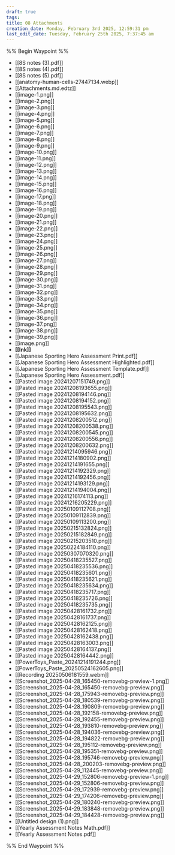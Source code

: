 ```yaml
---
draft: true
tags:
title: 08 Attachments
creation_date: Monday, February 3rd 2025, 12:59:31 pm
last_edit_date: Tuesday, February 25th 2025, 7:37:45 am
---
```


%% Begin Waypoint %%
- [[8S notes (3).pdf]]
- [[8S notes (4).pdf]]
- [[8S notes (5).pdf]]
- [[anatomy-human-cells-27447134.webp]]
- [[Attachments.md.edtz]]
- [[image-1.png]]
- [[image-2.png]]
- [[image-3.png]]
- [[image-4.png]]
- [[image-5.png]]
- [[image-6.png]]
- [[image-7.png]]
- [[image-8.png]]
- [[image-9.png]]
- [[image-10.png]]
- [[image-11.png]]
- [[image-12.png]]
- [[image-13.png]]
- [[image-14.png]]
- [[image-15.png]]
- [[image-16.png]]
- [[image-17.png]]
- [[image-18.png]]
- [[image-19.png]]
- [[image-20.png]]
- [[image-21.png]]
- [[image-22.png]]
- [[image-23.png]]
- [[image-24.png]]
- [[image-25.png]]
- [[image-26.png]]
- [[image-27.png]]
- [[image-28.png]]
- [[image-29.png]]
- [[image-30.png]]
- [[image-31.png]]
- [[image-32.png]]
- [[image-33.png]]
- [[image-34.png]]
- [[image-35.png]]
- [[image-36.png]]
- [[image-37.png]]
- [[image-38.png]]
- [[image-39.png]]
- [[image.png]]
- **[[Ink]]**
- [[Japanese Sporting Hero Assessment  Print.pdf]]
- [[Japanese Sporting Hero Assessment Highlighted.pdf]]
- [[Japanese Sporting Hero Assessment Template.pdf]]
- [[Japanese Sporting Hero Assessment.pdf]]
- [[Pasted image 20241207151749.png]]
- [[Pasted image 20241208193655.png]]
- [[Pasted image 20241208194146.png]]
- [[Pasted image 20241208194152.png]]
- [[Pasted image 20241208195543.png]]
- [[Pasted image 20241208195632.png]]
- [[Pasted image 20241208200512.png]]
- [[Pasted image 20241208200538.png]]
- [[Pasted image 20241208200545.png]]
- [[Pasted image 20241208200556.png]]
- [[Pasted image 20241208200632.png]]
- [[Pasted image 20241214095946.png]]
- [[Pasted image 20241214180902.png]]
- [[Pasted image 20241214191655.png]]
- [[Pasted image 20241214192329.png]]
- [[Pasted image 20241214192456.png]]
- [[Pasted image 20241214193129.png]]
- [[Pasted image 20241214194004.png]]
- [[Pasted image 20241216174113.png]]
- [[Pasted image 20241216205229.png]]
- [[Pasted image 20250109112708.png]]
- [[Pasted image 20250109112839.png]]
- [[Pasted image 20250109113200.png]]
- [[Pasted image 20250215132824.png]]
- [[Pasted image 20250215182849.png]]
- [[Pasted image 20250215203510.png]]
- [[Pasted image 20250224184110.png]]
- [[Pasted image 20250307070320.png]]
- [[Pasted image 20250418235527.png]]
- [[Pasted image 20250418235536.png]]
- [[Pasted image 20250418235601.png]]
- [[Pasted image 20250418235621.png]]
- [[Pasted image 20250418235634.png]]
- [[Pasted image 20250418235717.png]]
- [[Pasted image 20250418235726.png]]
- [[Pasted image 20250418235735.png]]
- [[Pasted image 20250428161732.png]]
- [[Pasted image 20250428161737.png]]
- [[Pasted image 20250428162125.png]]
- [[Pasted image 20250428162418.png]]
- [[Pasted image 20250428162438.png]]
- [[Pasted image 20250428163003.png]]
- [[Pasted image 20250428164137.png]]
- [[Pasted image 20250428164442.png]]
- [[PowerToys_Paste_20241214191244.png]]
- [[PowerToys_Paste_20250524162605.png]]
- [[Recording 20250506181559.webm]]
- [[Screenshot_2025-04-28_165450-removebg-preview-1.png]]
- [[Screenshot_2025-04-28_165450-removebg-preview.png]]
- [[Screenshot_2025-04-28_175943-removebg-preview.png]]
- [[Screenshot_2025-04-28_180539-removebg-preview.png]]
- [[Screenshot_2025-04-28_190809-removebg-preview.png]]
- [[Screenshot_2025-04-28_192158-removebg-preview.png]]
- [[Screenshot_2025-04-28_192455-removebg-preview.png]]
- [[Screenshot_2025-04-28_193810-removebg-preview.png]]
- [[Screenshot_2025-04-28_194036-removebg-preview.png]]
- [[Screenshot_2025-04-28_194822-removebg-preview.png]]
- [[Screenshot_2025-04-28_195112-removebg-preview.png]]
- [[Screenshot_2025-04-28_195351-removebg-preview.png]]
- [[Screenshot_2025-04-28_195746-removebg-preview.png]]
- [[Screenshot_2025-04-28_200203-removebg-preview.png]]
- [[Screenshot_2025-04-29_112445-removebg-preview.png]]
- [[Screenshot_2025-04-29_152806-removebg-preview-1.png]]
- [[Screenshot_2025-04-29_152806-removebg-preview.png]]
- [[Screenshot_2025-04-29_172939-removebg-preview.png]]
- [[Screenshot_2025-04-29_174206-removebg-preview.png]]
- [[Screenshot_2025-04-29_180240-removebg-preview.png]]
- [[Screenshot_2025-04-29_183848-removebg-preview.png]]
- [[Screenshot_2025-04-29_184428-removebg-preview.png]]
- [[Untitled design (1).png]]
- [[Yearly Assessment Notes Math.pdf]]
- [[Yearly Assessment Notes.pdf]]

%% End Waypoint %%
